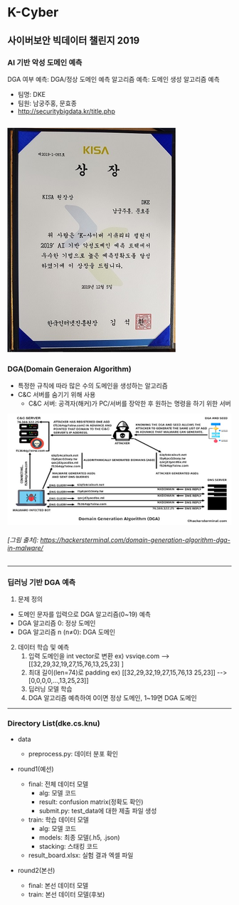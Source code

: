 
# K-Cyber #  
    
사이버보안 빅데이터 챌린지 2019  
-------------  
### AI 기반 악성 도메인 예측
DGA 여부 예측: DGA/정상 도메인 예측
알고리즘 예측: 도메인 생성 알고리즘 예측

- 팀명: DKE  
- 팀원: 남궁주홍, 문효종  
- http://securitybigdata.kr/title.php  
  
![result.jpg](./presentation/result.jpg)   
-------------  
### DGA(Domain Generaion Algorithm)
- 특정한 규칙에 따라 많은 수의 도메인을 생성하는 알고리즘
- C&C 서버를 숨기기 위해 사용
	* C&C 서버: 공격자(해커)가 PC/서버를 장악한 후 원하는 명령을 하기 위한 서버
 
![dga.jpg](./presentation/dga.jpg)   
###### [그림 출처]: https://hackersterminal.com/domain-generation-algorithm-dga-in-malware/

-------------  
### 딥러닝 기반 DGA 예측
1. 문제 정의
 - 도메인 문자를 입력으로 DGA 알고리즘(0~19) 예측 
 - DGA 알고리즘 0: 정상 도메인
 - DGA 알고리즘 n (n≠0): DGA 도메인
2. 데이터 학습 및 예측
	1) 입력 도메인을 int vector로 변환
	ex) vsviqe.com --> [[32,29,32,19,27,15,76,13,25,23] ]
	2) 최대 길이(len=74)로 padding 
	ex)  [[32,29,32,19,27,15,76,13 25,23]] --> [0,0,0,0,…,13,25,23]]
	3) 딥러닝 모델 학습
	4) DGA 알고리즘 예측하여 0이면 정상 도메인, 1~19면 DGA 도메인

----------  
### Directory List(dke.cs.knu)  
  
- data  
  - preprocess.py: 데이터 분포 확인  
- round1(예선)  
  - final: 전체 데이터 모델  
      - alg: 모델 코드  
      - result: confusion matrix(정확도 확인)  
      + submit.py: test_data에 대한 제출 파일 생성  
  - train: 학습 데이터 모델     
      - alg: 모델 코드  
      - models: 최종 모델(.h5, .json)  
      - stacking: 스태킹 코드  
  - result_board.xlsx: 실험 결과 엑셀 파일  
      
- round2(본선)  
  - final: 본선 데이터 모델  
  - train: 본선 데이터 모델(후보)